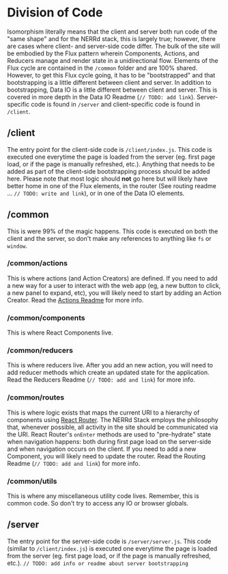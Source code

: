 # Division of Code
Isomorphism literally means that the client and server both run code of the "same shape" and for the NERRd stack, this is largely true; however, there are cases where client- and server-side code differ.  The bulk of the site will be embodied by the Flux pattern wherein Components, Actions, and Reducers manage and render state in a unidirectional flow.  Elements of the Flux cycle are contained in the `/common` folder and are 100% shared.  However, to get this Flux cycle going, it has to be "bootstrapped" and that bootstrapping is a little different between client and server.  In addition to bootstrapping, Data IO is a little different between client and server.  This is covered in more depth in the Data IO Readme (`// TODO: add link`).  Server-specific code is found in `/server` and client-specific code is found in `/client`.

## /client
The entry point for the client-side code is `/client/index.js`.  This code is executed one everytime the page is loaded from the server (eg. first page load, or if the page is manually refreshed, etc.).  Anything that needs to be added as part of the client-side bootstrapping process should be added here.  Please note that most logic should **not** go here but will likely have better home in one of the Flux elements, in the router (See routing readme ... `// TODO: write and link`), or in one of the Data IO elements.

## /common
This is were 99% of the magic happens.  This code is executed on both the client and the server, so don't make any references to anything like `fs` or `window`.

### /common/actions
This is where actions (and Action Creators) are defined.  If you need to add a new way for a user to interact with the web app (eg, a new button to click, a new panel to expand, etc), you will likely need to start by adding an Action Creator.  Read the [Actions Readme](/common/actions/README.md) for more info.

### /common/components
This is where React Components live.

### /common/reducers
This is where reducers live.  After you add an new action, you will need to add reducer methods which create an updated state for the application.  Read the Reducers Readme (`// TODO: add and link`) for more info.

### /common/routes
This is where logic exists that maps the current URI to a hierarchy of components using [React Router](https://github.com/ReactTraining/react-router).  The NERRd Stack employs the philosophy that, whenever possible, all activity in the site should be communicated via the URI.  React Router's `onEnter` methods are used to "pre-hydrate" state when navigation happens: both during first page load on the server-side and when navigation occurs on the client.  If you need to add a new Component, you will likely need to update the router.  Read the Routing Readme (`// TODO: add and link`) for more info.

### /common/utils
This is where any miscellaneous utility code lives.  Remember, this is common code.  So don't try to access any IO or browser globals.

## /server
The entry point for the server-side code is `/server/server.js`.  This code (similar to `/client/index.js`) is executed one everytime the page is loaded from the server (eg. first page load, or if the page is manually refreshed, etc.).  `// TODO: add info or readme about server bootstrapping`